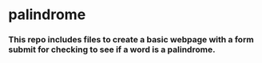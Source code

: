 # palindrome

### This repo includes files to create a basic webpage with a form submit for checking to see if a word is a palindrome.
